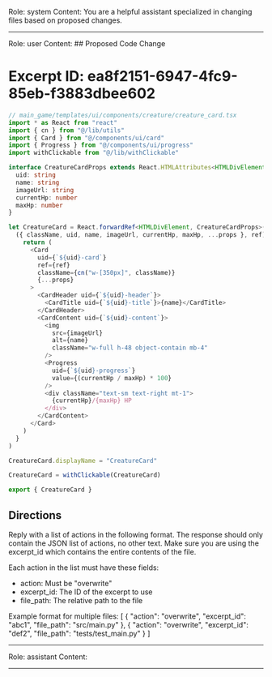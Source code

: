 Role: system
Content: You are a helpful assistant specialized in changing files based on proposed changes.
__________________
Role: user
Content: ## Proposed Code Change
# Excerpt ID: ea8f2151-6947-4fc9-85eb-f3883dbee602
```typescript
// main_game/templates/ui/components/creature/creature_card.tsx
import * as React from "react"
import { cn } from "@/lib/utils"
import { Card } from "@/components/ui/card"
import { Progress } from "@/components/ui/progress"
import withClickable from "@/lib/withClickable"

interface CreatureCardProps extends React.HTMLAttributes<HTMLDivElement> {
  uid: string
  name: string
  imageUrl: string
  currentHp: number
  maxHp: number
}

let CreatureCard = React.forwardRef<HTMLDivElement, CreatureCardProps>(
  ({ className, uid, name, imageUrl, currentHp, maxHp, ...props }, ref) => {
    return (
      <Card 
        uid={`${uid}-card`} 
        ref={ref} 
        className={cn("w-[350px]", className)} 
        {...props}
      >
        <CardHeader uid={`${uid}-header`}>
          <CardTitle uid={`${uid}-title`}>{name}</CardTitle>
        </CardHeader>
        <CardContent uid={`${uid}-content`}>
          <img
            src={imageUrl}
            alt={name}
            className="w-full h-48 object-contain mb-4"
          />
          <Progress 
            uid={`${uid}-progress`} 
            value={(currentHp / maxHp) * 100} 
          />
          <div className="text-sm text-right mt-1">
            {currentHp}/{maxHp} HP
          </div>
        </CardContent>
      </Card>
    )
  }
)

CreatureCard.displayName = "CreatureCard"

CreatureCard = withClickable(CreatureCard)

export { CreatureCard }
```

## Directions
Reply with a list of actions in the following format. The response should only contain the JSON list of actions, no other text.
Make sure you are using the excerpt_id which contains the entire contents of the file.

Each action in the list must have these fields:
- action: Must be "overwrite"
- excerpt_id: The ID of the excerpt to use
- file_path: The relative path to the file

Example format for multiple files:
[
    {
        "action": "overwrite",
        "excerpt_id": "abc1",
        "file_path": "src/main.py"
    },
    {
        "action": "overwrite",
        "excerpt_id": "def2",
        "file_path": "tests/test_main.py"
    }
]
__________________
Role: assistant
Content: 
__________________
